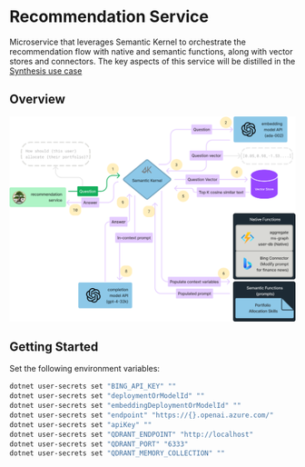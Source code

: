 # Recommendation Service

Microservice that leverages Semantic Kernel to orchestrate the recommendation flow with native and semantic functions,
along with vector stores and connectors. The key aspects of this service will be distilled in the [Synthesis use case](https://iappwksp.com/wksp/05-use-cases/synthesis/)

## Overview

![Recommendation Service](../../../sandbox/assets/images/sk-memory-orchestration.png)

## Getting Started

Set the following environment variables:

```bash
dotnet user-secrets set "BING_API_KEY" ""
dotnet user-secrets set "deploymentOrModelId" ""
dotnet user-secrets set "embeddingDeploymentOrModelId" ""
dotnet user-secrets set "endpoint" "https://{}.openai.azure.com/"
dotnet user-secrets set "apiKey" ""
dotnet user-secrets set "QDRANT_ENDPOINT" "http://localhost"
dotnet user-secrets set "QDRANT_PORT" "6333"
dotnet user-secrets set "QDRANT_MEMORY_COLLECTION" ""

```
